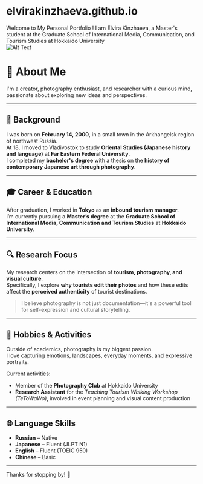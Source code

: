 # elvirakinzhaeva.github.io
Welcome to My Personal Portfolio ! I am Elvira Kinzhaeva, a Master's student at the Graduate School of International Media, Communication, and Tourism Studies at Hokkaido University  
![Alt Text](photo.ptofile.ella.jpg.JPG)

# 👋 About Me

I'm a creator, photography enthusiast, and researcher with a curious mind, passionate about exploring new ideas and perspectives.

---

## 📍 Background

I was born on **February 14, 2000**, in a small town in the Arkhangelsk region of northwest Russia.  
At 18, I moved to Vladivostok to study **Oriental Studies (Japanese history and language)** at **Far Eastern Federal University**.  
I completed my **bachelor's degree** with a thesis on the **history of contemporary Japanese art through photography**.

---

## 🎓 Career & Education

After graduation, I worked in **Tokyo** as an **inbound tourism manager**.  
I’m currently pursuing a **Master’s degree** at the **Graduate School of International Media, Communication and Tourism Studies** at **Hokkaido University**.

---

## 🔍 Research Focus

My research centers on the intersection of **tourism, photography, and visual culture**.  
Specifically, I explore **why tourists edit their photos** and how these edits affect the **perceived authenticity** of tourist destinations.

> I believe photography is not just documentation—it's a powerful tool for self-expression and cultural storytelling.

---

## 📸 Hobbies & Activities

Outside of academics, photography is my biggest passion.  
I love capturing emotions, landscapes, everyday moments, and expressive portraits.

Current activities:
- Member of the **Photography Club** at Hokkaido University
- **Research Assistant** for the *Teaching Tourism Walking Workshop (TeToWaWo)*, involved in event planning and visual content production

---

## 🌐 Language Skills

- **Russian** – Native  
- **Japanese** – Fluent (JLPT N1)  
- **English** – Fluent (TOEIC 950)  
- **Chinese** – Basic

---

Thanks for stopping by! 🌿

